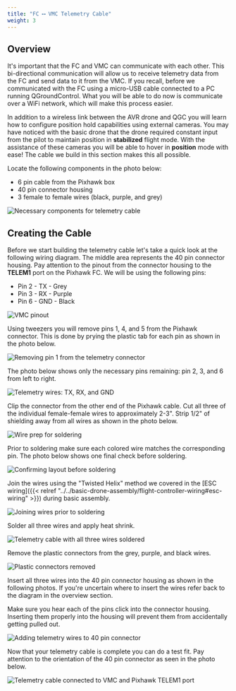 ```yaml
---
title: "FC ⟷ VMC Telemetry Cable"
weight: 3
---
```


## Overview

It's important that the FC and VMC can communicate with each other.
This bi-directional communication will allow us to receive telemetry
data from the FC and send data to it from the VMC. If you recall,
before we communicated with the FC using a micro-USB cable connected to a
PC running QGroundControl. What you will be able to do now is communicate over a
WiFi network, which will make this process easier.

In addition to a wireless link between the AVR drone and QGC you will learn
how to configure position hold capabilities using external cameras. You may
have noticed with the basic drone that the drone required constant input from the
pilot to maintain position in **stabilized** flight mode. With the assistance
of these cameras you will be able to hover in **position** mode with ease!
The cable we build in this section makes this all possible.

Locate the following components in the photo below:

- 6 pin cable from the Pixhawk box
- 40 pin connector housing
- 3 female to female wires (black, purple, and grey)

![Necessary components for telemetry cable](telem_cable_1.jpg)

## Creating the Cable

Before we start building the telemetry cable let's take a quick look at the following wiring diagram. The middle area represents the 40 pin connector housing. Pay attention to the pinout from the connector housing to the **TELEM1** port on the Pixhawk FC. We will be using the following pins:

- Pin 2 - TX - Grey
- Pin 3 - RX - Purple
- Pin 6 - GND - Black

![VMC pinout](jetson_pinout_diagram.png)

Using tweezers you will remove pins 1, 4, and 5 from the Pixhawk connector. This is done by prying the plastic tab for each pin as shown in the photo below.

![Removing pin 1 from the telemetry connector](telem_cable_2.jpg)

The photo below shows only the necessary pins remaining: pin 2, 3, and 6 from left to right.

![Telemetry wires: TX, RX, and GND](telem_cable_3.jpg)

Clip the connector from the other end of the Pixhawk cable. Cut all three of the individual female-female wires to approximately 2-3". Strip 1/2" of shielding away from all wires as shown in the photo below.

![Wire prep for soldering](telem_cable_4.jpg)

Prior to soldering make sure each colored wire matches the corresponding pin. The photo below shows one final check before soldering.

![Confirming layout before soldering](telem_cable_5.jpg)

Join the wires using the "Twisted Helix" method we covered in the [ESC wiring]({{< relref "../../basic-drone-assembly/flight-controller-wiring#esc-wiring" >}}) during basic assembly.

![Joining wires prior to soldering](telem_cable_6.jpg)

Solder all three wires and apply heat shrink.

![Telemetry cable with all three wires soldered](telem_cable_7.jpg)

Remove the plastic connectors from the grey, purple, and black wires.

![Plastic connectors removed](telem_cable_8.jpg)

Insert all three wires into the 40 pin connector housing as shown in the following photos. If you're uncertain where to insert the wires refer back to the diagram in the overview section.

Make sure you hear each of the pins click into the connector housing. Inserting them properly into the housing will prevent them from accidentally getting pulled out.

![Adding telemetry wires to 40 pin connector](telem_cable_9.jpg)

Now that your telemetry cable is complete you can do a test fit. Pay attention to the orientation of the 40 pin connector as seen in the photo below.

![Telemetry cable connected to VMC and Pixhawk TELEM1 port](telem_cable_10.jpg)
